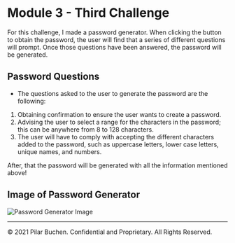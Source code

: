 # Module 3 - Third Challenge

For this challenge, I made a password generator. When clicking the button to obtain the password, the user will find that a series of different questions will prompt. Once those questions have been answered, the password will be generated. 

## Password Questions

- The questions asked to the user to generate the password are the following:
1. Obtaining confirmation to ensure the user wants to create a password.
2. Advising the user to select a range for the characters in the password; this can be anywhere from 8 to 128 characters.
3. The user will have to comply with accepting the different characters added to the password, such as uppercase letters, lower case letters, unique names, and numbers.

After, that the password will be generated with all the information mentioned above!

## Image of Password Generator

<img src="/assets/Untitled.png" alt="Password Generator Image">

---
© 2021 Pilar Buchen. Confidential and Proprietary. All Rights Reserved.
